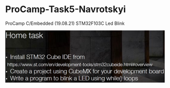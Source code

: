 # ProCamp-Task5-Navrotskyi
ProCamp C/Embedded (19.08.21) STM32F103C Led Blink


![Tasks](https://github.com/sg6336/ProCamp-Task5-Navrotskyi/blob/main/C%20Task5%20STM32%20led%20blink.jpg)
